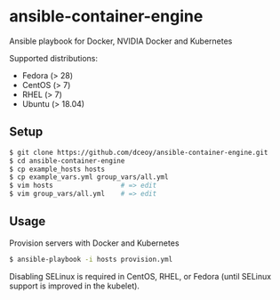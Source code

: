 ansible-container-engine
========================

Ansible playbook for Docker, NVIDIA Docker and Kubernetes

Supported distributions:

- Fedora (> 28)
- CentOS (> 7)
- RHEL (> 7)
- Ubuntu (> 18.04)

Setup
-----

```sh
$ git clone https://github.com/dceoy/ansible-container-engine.git
$ cd ansible-container-engine
$ cp example_hosts hosts
$ cp example_vars.yml group_vars/all.yml
$ vim hosts                 # => edit
$ vim group_vars/all.yml    # => edit
```

Usage
-----

Provision servers with Docker and Kubernetes

```sh
$ ansible-playbook -i hosts provision.yml
```

Disabling SELinux is required in CentOS, RHEL, or Fedora (until SELinux support is improved in the kubelet).
